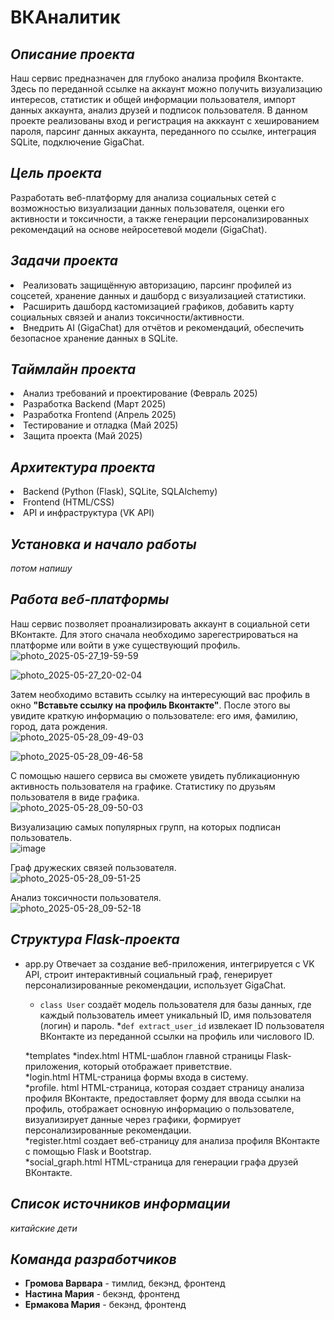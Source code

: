 # ВКАналитик
## *Описание проекта*
Наш сервис предназначен для глубоко анализа профиля Вконтакте. Здесь по переданной ссылке на аккаунт можно получить визуализацию интересов, статистик и общей информации пользователя, импорт данных аккаунта, анализ друзей и подписок пользователя. В данном проекте реализованы вход и регистрация на акккаунт с хешированием пароля, парсинг данных аккаунта, переданного по ссылке, интеграция SQLite, подключение GigaChat.
## *Цель проекта*
Разработать веб-платформу для анализа социальных сетей с возможностью визуализации данных пользователя, оценки его активности и токсичности, а также генерации персонализированных рекомендаций на основе нейросетевой модели (GigaChat).
## *Задачи проекта*
  <li> Реализовать защищённую авторизацию, парсинг профилей из соцсетей, хранение данных и дашборд с визуализацией статистики.
  <li> Расширить дашборд кастомизацией графиков, добавить карту социальных связей и анализ токсичности/активности. 
  <li> Внедрить AI (GigaChat) для отчётов и рекомендаций, обеспечить безопасное хранение данных в SQLite.
    
## *Таймлайн проекта*
  <li> Анализ требований и проектирование (Февраль 2025)
  <li> Разработка Backend (Март 2025)
  <li> Разработка Frontend (Апрель 2025)
  <li> Тестирование и отладка (Май 2025)
  <li> Защита проекта (Май 2025)

## *Архитектура проекта*
  <li> Backend (Python (Flask), SQLite, SQLAlchemy)
  <li> Frontend (HTML/CSS)
  <li> API и инфраструктура (VK API)

## *Установка и начало работы*
*потом напишу* 
## *Работа веб-платформы*
Наш сервис позволяет проанализировать аккаунт в социальной сети ВКонтакте. Для этого сначала необходимо зарегестрироваться на платформе или войти в уже существующий профиль. 
![photo_2025-05-27_19-59-59](https://github.com/user-attachments/assets/8db03a1a-cc44-493f-8c7a-317e86975f5b)

![photo_2025-05-27_20-02-04](https://github.com/user-attachments/assets/49fc0448-93d1-40a2-b38e-2074c5f97111)

Затем необходимо вставить ссылку на интересующий вас профиль в окно **"Вставьте ссылку на профиль Вконтакте"**. После этого вы увидите краткую информацию о пользователе: его имя, фамилию, город, дата рождения. \
![photo_2025-05-28_09-49-03](https://github.com/user-attachments/assets/d61bb650-728d-408d-9102-2678a7b609a0)

![photo_2025-05-28_09-46-58](https://github.com/user-attachments/assets/2702f127-19bb-491c-bdbb-e055165b63b8)

С помощью нашего сервиса вы сможете увидеть публикационную активность пользователя на графике. Статистику по друзьям пользователя в виде графика. \
![photo_2025-05-28_09-50-03](https://github.com/user-attachments/assets/ea3952fe-33c5-484b-a07f-403deeaa2bde)

Визуализацию самых популярных групп, на которых подписан пользователь. \
![image](https://github.com/user-attachments/assets/a38f9a61-29a9-48c6-8d68-7e2fd2a935f3)

Граф дружеских связей пользователя. \
![photo_2025-05-28_09-51-25](https://github.com/user-attachments/assets/b36cfa87-0ebe-461d-89c3-31e2e2c7ddc2)

Анализ токсичности пользователя. \
![photo_2025-05-28_09-52-18](https://github.com/user-attachments/assets/3a7c053e-4973-4ada-b5c0-18b88ca773a6)


## *Структура Flask-проекта*
* app.py Отвечает за создание веб-приложения, интегрируется с  VK API, строит интерактивный социальный граф, генерирует персонализированные рекомендации, использует GigaChat.
  * `class User` создаёт модель пользователя для базы данных, где каждый пользователь имеет уникальный ID, имя пользователя (логин) и пароль. 
  *`def extract_user_id` извлекает ID пользователя ВКонтакте из переданной ссылки на профиль или числового ID. 
  
  *templates
    *index.html HTML-шаблон главной страницы Flask-приложения, который отображает приветствие.  
    *login.html HTML-страница формы входа в систему.  
    *profile. html HTML-страница, которая создает страницу анализа профиля ВКонтакте, предоставляет форму для ввода ссылки на профиль, отображает основную информацию о пользователе, визуализирует данные через графики, формирует персонализированные рекомендации.  
    *register.html создает веб-страницу для анализа профиля ВКонтакте с помощью Flask и Bootstrap.  
    *social_graph.html HTML-страница для генерации графа друзей ВКонтакте.  
      
## *Список источников информации*
*китайские дети*
## *Команда разработчиков*
* **Громова Варвара** - тимлид, бекэнд, фронтенд
*  **Настина Мария** -  бекэнд, фронтенд
*  **Ермакова Мария** - бекэнд, фронтенд
